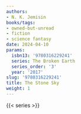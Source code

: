 ```yaml
---
authors:
- N. K. Jemisin
books/tags:
- owned-but-unread
- fiction
- science fantasy
date: 2024-04-10
params:
  isbn13: '9780316229241'
  series: The Broken Earth
  series_order: '3'
  year: '2017'
slug: '9780316229241'
title: The Stone Sky
weight: 1
---
```


<!--more-->

{{< series >}}